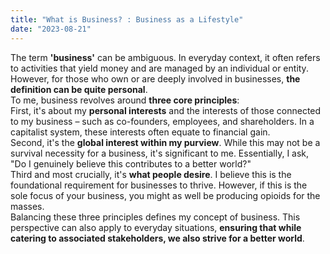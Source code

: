 ```yaml
---
title: "What is Business? : Business as a Lifestyle"
date: "2023-08-21"
---
```


The term **'business'** can be ambiguous. In everyday context, it often refers to activities that yield money and are managed by an individual or entity. However, for those who own or are deeply involved in businesses, **the definition can be quite personal**.
<br/>
To me, business revolves around **three core principles**:
<br/>
First, it's about my **personal interests** and the interests of those connected to my business – such as co-founders, employees, and shareholders. In a capitalist system, these interests often equate to financial gain.
<br/>
Second, it's the **global interest within my purview**. While this may not be a survival necessity for a business, it's significant to me. Essentially, I ask, "Do I genuinely believe this contributes to a better world?"
<br/>
Third and most crucially, it's **what people desire**. I believe this is the foundational requirement for businesses to thrive. However, if this is the sole focus of your business, you might as well be producing opioids for the masses.
<br/>
Balancing these three principles defines my concept of business. This perspective can also apply to everyday situations, **ensuring that while catering to associated stakeholders, we also strive for a better world**.
